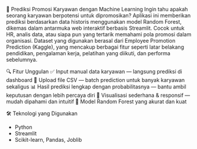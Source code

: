 📌 Prediksi Promosi Karyawan dengan Machine Learning
Ingin tahu apakah seorang karyawan berpotensi untuk dipromosikan? Aplikasi ini memberikan prediksi berdasarkan data historis menggunakan model Random Forest, dikemas dalam antarmuka web interaktif berbasis Streamlit. Cocok untuk HR, analis data, atau siapa pun yang tertarik memahami pola promosi dalam organisasi.
Dataset yang digunakan berasal dari Employee Promotion Prediction (Kaggle), yang mencakup berbagai fitur seperti latar belakang pendidikan, pengalaman kerja, pelatihan yang diikuti, dan performa sebelumnya.

🔍 Fitur Unggulan
✅ Input manual data karyawan — langsung prediksi di dashboard
📁 Upload file CSV — batch prediction untuk banyak karyawan sekaligus
📊 Hasil prediksi lengkap dengan probabilitasnya — bantu ambil keputusan dengan lebih percaya diri
🌿 Visualisasi sederhana & responsif — mudah dipahami dan intuitif
🧠 Model Random Forest yang akurat dan kuat

🛠️ Teknologi yang Digunakan
- Python
- Streamlit
- Scikit-learn, Pandas, Joblib
